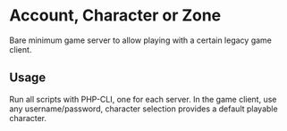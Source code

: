# Account, Character or Zone

Bare minimum game server to allow playing with a certain legacy game client.

## Usage

Run all scripts with PHP-CLI, one for each server. In the game client, use any username/password, character selection provides a default playable character.

